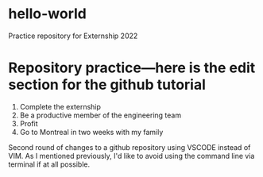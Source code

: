 # hello-world
Practice repository for Externship 2022

# **Repository practice—here is the edit section for the github tutorial**

1. Complete the externship
2. Be a productive member of the engineering team
3. Profit
4. Go to Montreal in two weeks with my family

Second round of changes to a github repository using VSCODE instead of VIM.
As I mentioned previously, I'd like to avoid using the command line via terminal if at all possible.
